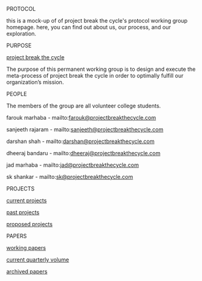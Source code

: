 PROTOCOL

this is a mock-up of of project break the cycle's protocol working group homepage. here, you can find out about us, our process, and our exploration.


PURPOSE

[project break the cycle](http://projectbreakthecycle.com/about)

The purpose of this permanent working group is to design and execute the meta-process of project break the cycle in order to optimally fulfill our organization’s mission.

PEOPLE

The members of the group are all volunteer college students. 

farouk marhaba - mailto:farouk@projectbreakthecycle.com 

sanjeeth rajaram - mailto:sanjeeth@projectbreakthecycle.com

darshan shah - mailto:darshan@projectbreakthecycle.com 

dheeraj bandaru - mailto:dheeraj@projectbreakthecycle.com

jad marhaba - mailto:jad@projectbreakthecycle.com 

sk shankar - mailto:sk@projectbreakthecycle.com 

PROJECTS

[current projects](http://publicunion.github.io/current-projects.md)

[past projects](http://publicunion.github.io/current-projects.md)

[proposed projects](http://publicunion.github.io/proposed-projects.md)

PAPERS

[working papers](http://publicunion.github.io/working-papers.md)

[current quarterly volume](http://publicunion.github.io/working-papers.md)

[archived papers](http://publicunion.github.io/working-papers.md)
